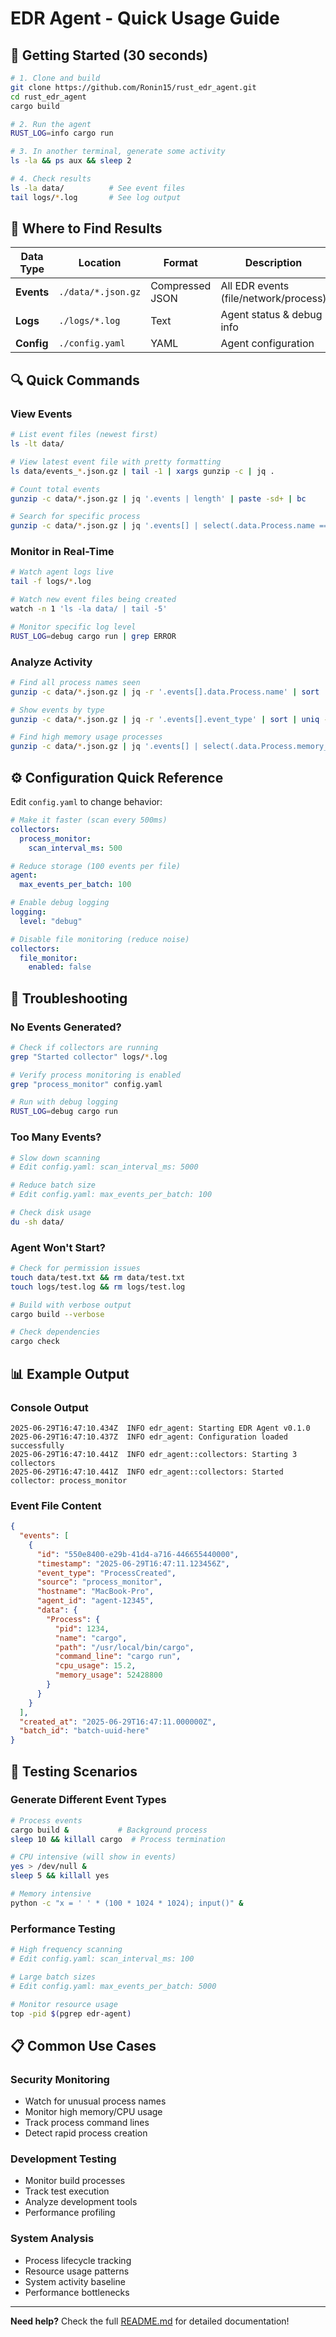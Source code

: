 # EDR Agent - Quick Usage Guide

## 🚀 Getting Started (30 seconds)

```bash
# 1. Clone and build
git clone https://github.com/Ronin15/rust_edr_agent.git
cd rust_edr_agent
cargo build

# 2. Run the agent
RUST_LOG=info cargo run

# 3. In another terminal, generate some activity
ls -la && ps aux && sleep 2

# 4. Check results
ls -la data/          # See event files
tail logs/*.log       # See log output
```

## 📁 Where to Find Results

| Data Type | Location | Format | Description |
|-----------|----------|--------|-------------|
| **Events** | `./data/*.json.gz` | Compressed JSON | All EDR events (file/network/process) |
| **Logs** | `./logs/*.log` | Text | Agent status & debug info |
| **Config** | `./config.yaml` | YAML | Agent configuration |

## 🔍 Quick Commands

### View Events
```bash
# List event files (newest first)
ls -lt data/

# View latest event file with pretty formatting
ls data/events_*.json.gz | tail -1 | xargs gunzip -c | jq .

# Count total events
gunzip -c data/*.json.gz | jq '.events | length' | paste -sd+ | bc

# Search for specific process
gunzip -c data/*.json.gz | jq '.events[] | select(.data.Process.name == "cargo")'
```

### Monitor in Real-Time
```bash
# Watch agent logs live
tail -f logs/*.log

# Watch new event files being created
watch -n 1 'ls -la data/ | tail -5'

# Monitor specific log level
RUST_LOG=debug cargo run | grep ERROR
```

### Analyze Activity
```bash
# Find all process names seen
gunzip -c data/*.json.gz | jq -r '.events[].data.Process.name' | sort | uniq

# Show events by type
gunzip -c data/*.json.gz | jq -r '.events[].event_type' | sort | uniq -c

# Find high memory usage processes
gunzip -c data/*.json.gz | jq '.events[] | select(.data.Process.memory_usage > 100000000)'
```

## ⚙️ Configuration Quick Reference

Edit `config.yaml` to change behavior:

```yaml
# Make it faster (scan every 500ms)
collectors:
  process_monitor:
    scan_interval_ms: 500

# Reduce storage (100 events per file)
agent:
  max_events_per_batch: 100

# Enable debug logging
logging:
  level: "debug"

# Disable file monitoring (reduce noise)
collectors:
  file_monitor:
    enabled: false
```

## 🐛 Troubleshooting

### No Events Generated?
```bash
# Check if collectors are running
grep "Started collector" logs/*.log

# Verify process monitoring is enabled
grep "process_monitor" config.yaml

# Run with debug logging
RUST_LOG=debug cargo run
```

### Too Many Events?
```bash
# Slow down scanning
# Edit config.yaml: scan_interval_ms: 5000

# Reduce batch size
# Edit config.yaml: max_events_per_batch: 100

# Check disk usage
du -sh data/
```

### Agent Won't Start?
```bash
# Check for permission issues
touch data/test.txt && rm data/test.txt
touch logs/test.log && rm logs/test.log

# Build with verbose output
cargo build --verbose

# Check dependencies
cargo check
```

## 📊 Example Output

### Console Output
```
2025-06-29T16:47:10.434Z  INFO edr_agent: Starting EDR Agent v0.1.0
2025-06-29T16:47:10.437Z  INFO edr_agent: Configuration loaded successfully
2025-06-29T16:47:10.441Z  INFO edr_agent::collectors: Starting 3 collectors
2025-06-29T16:47:10.441Z  INFO edr_agent::collectors: Started collector: process_monitor
```

### Event File Content
```json
{
  "events": [
    {
      "id": "550e8400-e29b-41d4-a716-446655440000",
      "timestamp": "2025-06-29T16:47:11.123456Z",
      "event_type": "ProcessCreated",
      "source": "process_monitor",
      "hostname": "MacBook-Pro",
      "agent_id": "agent-12345",
      "data": {
        "Process": {
          "pid": 1234,
          "name": "cargo",
          "path": "/usr/local/bin/cargo",
          "command_line": "cargo run",
          "cpu_usage": 15.2,
          "memory_usage": 52428800
        }
      }
    }
  ],
  "created_at": "2025-06-29T16:47:11.000000Z",
  "batch_id": "batch-uuid-here"
}
```

## 🎯 Testing Scenarios

### Generate Different Event Types
```bash
# Process events
cargo build &           # Background process
sleep 10 && killall cargo  # Process termination

# CPU intensive (will show in events)
yes > /dev/null &
sleep 5 && killall yes

# Memory intensive
python -c "x = ' ' * (100 * 1024 * 1024); input()" &
```

### Performance Testing
```bash
# High frequency scanning
# Edit config.yaml: scan_interval_ms: 100

# Large batch sizes  
# Edit config.yaml: max_events_per_batch: 5000

# Monitor resource usage
top -pid $(pgrep edr-agent)
```

## 📋 Common Use Cases

### Security Monitoring
- Watch for unusual process names
- Monitor high memory/CPU usage
- Track process command lines
- Detect rapid process creation

### Development Testing
- Monitor build processes
- Track test execution
- Analyze development tools
- Performance profiling

### System Analysis
- Process lifecycle tracking
- Resource usage patterns
- System activity baseline
- Performance bottlenecks

---

**Need help?** Check the full [README.md](../README.md) for detailed documentation!
